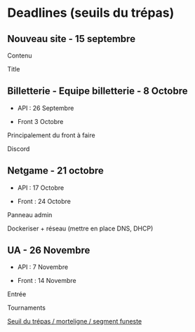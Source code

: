 # Deadlines (seuils du trépas)

## Nouveau site - 15 septembre

Contenu

Title

## Billetterie - Equipe billetterie - 8 Octobre

- API : 26 Septembre

- Front 3 Octobre

Principalement du front à faire

Discord

## Netgame - 21 octobre

- API : 17 Octobre

- Front : 24 Octobre

Panneau admin

Dockeriser + réseau (mettre en place DNS, DHCP)

## UA - 26 Novembre

- API : 7 Novembre

- Front : 14 Novembre

Entrée

Tournaments

[Seuil du trépas / morteligne / segment funeste](https://www.reddit.com/r/france/comments/g44r6t/pens%C3%A9e_sous_la_douche_dire_ligne_de_mort_au_lieu/?utm_source=share&utm_medium=web2x&context=3)
